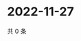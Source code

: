 # 2022-11-27

共 0 条

<!-- BEGIN WEIBO -->
<!-- 最后更新时间 Sun Nov 27 2022 21:13:32 GMT+0800 (China Standard Time) -->

<!-- END WEIBO -->
